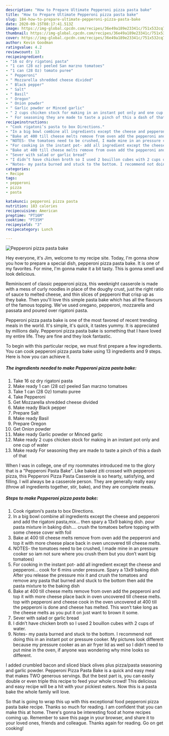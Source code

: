 ```yaml
---
description: "How to Prepare Ultimate Pepperoni pizza pasta bake"
title: "How to Prepare Ultimate Pepperoni pizza pasta bake"
slug: 184-how-to-prepare-ultimate-pepperoni-pizza-pasta-bake
date: 2020-09-15T08:17:41.513Z
image: https://img-global.cpcdn.com/recipes/36e49a189e23341c/751x532cq70/pepperoni-pizza-pasta-bake-recipe-main-photo.jpg
thumbnail: https://img-global.cpcdn.com/recipes/36e49a189e23341c/751x532cq70/pepperoni-pizza-pasta-bake-recipe-main-photo.jpg
cover: https://img-global.cpcdn.com/recipes/36e49a189e23341c/751x532cq70/pepperoni-pizza-pasta-bake-recipe-main-photo.jpg
author: Kevin Goodman
ratingvalue: 4.2
reviewcount: 13
recipeingredient:
- "16 oz dry rigatoni pasta"
- "1 can (28 oz) peeled San marzno tomatoes"
- "1 can (28 Oz) tomato puree"
- " Pepperoni"
- " Mozzarella shredded cheese divided"
- " Black pepper"
- " Salt"
- " Basil"
- " Oregon"
- " Onion powder"
- " Garlic powder or Minced garlic"
- " 2 cups chicken stock for making in an instant pot only and one cup of water"
- " For seasoning they are made to taste a pinch of this a dash of that"
recipeinstructions:
- "Cook rigatoni’s pasta to box Directions."
- "In a big bowl combine all ingredients except the cheese and pepperoni and add the rigatoni pasta,mix... then spary a 13x9 baking dish. pour pasta mixture in baking dish.... crush the tomatoes before topping with some cheese cover with foil"
- "Bake at 400 till cheese melts remove from oven add the pepperoni and top it with more cheese place back in oven uncovered till cheese melts."
- "NOTES- the tomatoes need to be crushed, I made mine in an pressure cooker so iam not sure where you crush them but you don’t want big tomatoes)"
- "For cooking in the instant pot- add all ingredient except the cheese and pepperoni... cook for 6 mins under pressure. Spary a 13x9 baking dish After you release the pressure mix it and crush the tomatoes and remove any pasta that burned and stuck to the bottom then add the pasta mixture to the baking dish"
- "Bake at 400 till cheese melts remove from oven add the pepperoni and top it with more cheese place back in oven uncovered till cheese melts. top with pepperoni and cheese cook in the oven uncovered at 400 till the pepperoni is done and cheese has melted. This won’t take long as the cheese melts as you put it on just want to brown it some."
- "Sever with salad or garlic bread"
- "I didn’t have chicken broth so I used 2 bouillon cubes with 2 cups of water."
- "Notes- my pasta burned and stuck to the bottom. I recommend not doing this in an instant pot or pressure cooker. My pictures look different because my pressure cooker as an air fryer lid as well so I didn’t need to put mine in the oven, if anyone was wondering why mine looks so different."
categories:
- Recipe
tags:
- pepperoni
- pizza
- pasta

katakunci: pepperoni pizza pasta 
nutrition: 183 calories
recipecuisine: American
preptime: "PT16M"
cooktime: "PT35M"
recipeyield: "3"
recipecategory: Lunch

---
```



![Pepperoni pizza pasta bake](https://img-global.cpcdn.com/recipes/36e49a189e23341c/751x532cq70/pepperoni-pizza-pasta-bake-recipe-main-photo.jpg)

Hey everyone, it's Jim, welcome to my recipe site. Today, I'm gonna show you how to prepare a special dish, pepperoni pizza pasta bake. It is one of my favorites. For mine, I'm gonna make it a bit tasty. This is gonna smell and look delicious.

Reminiscent of classic pepperoni pizza, this weeknight casserole is made with a mess of curly noodles in place of the doughy crust, just the right ratio of sauce to melted cheese, and thin slices of pepperoni that crisp up as they bake. Then you&#39;ll love this simple pasta bake which has all the flavours of the famous topping. We&#39;ve used oregano, pepperoni, mozzarella and passata and poured over rigatoni pasta.

Pepperoni pizza pasta bake is one of the most favored of recent trending meals in the world. It's simple, it's quick, it tastes yummy. It is appreciated by millions daily. Pepperoni pizza pasta bake is something that I have loved my entire life. They are fine and they look fantastic.


To begin with this particular recipe, we must first prepare a few ingredients. You can cook pepperoni pizza pasta bake using 13 ingredients and 9 steps. Here is how you can achieve it.

<!--inarticleads1-->

##### The ingredients needed to make Pepperoni pizza pasta bake:

1. Take 16 oz dry rigatoni pasta
1. Make ready 1 can (28 oz) peeled San marzno tomatoes
1. Take 1 can (28 Oz) tomato puree
1. Take  Pepperoni
1. Get  Mozzarella shredded cheese divided
1. Make ready  Black pepper
1. Prepare  Salt
1. Make ready  Basil
1. Prepare  Oregon
1. Get  Onion powder
1. Make ready  Garlic powder or Minced garlic
1. Make ready  2 cups chicken stock for making in an instant pot only and one cup of water
1. Make ready  For seasoning they are made to taste a pinch of this a dash of that


When I was in college, one of my roommates introduced me to the glory that is a &#34;Pepperoni Pasta Bake&#34;. Like baked ziti crossed with pepperoni pizza, this Pepperoni Pizza Pasta Casserole is so hearty, satisfying, and filling. I will always be a casserole person. They are generally really easy (throw all ingredients together, stir, bake), and they are complete meals. 

<!--inarticleads2-->

##### Steps to make Pepperoni pizza pasta bake:

1. Cook rigatoni’s pasta to box Directions.
1. In a big bowl combine all ingredients except the cheese and pepperoni and add the rigatoni pasta,mix... then spary a 13x9 baking dish. pour pasta mixture in baking dish.... crush the tomatoes before topping with some cheese cover with foil
1. Bake at 400 till cheese melts remove from oven add the pepperoni and top it with more cheese place back in oven uncovered till cheese melts.
1. NOTES- the tomatoes need to be crushed, I made mine in an pressure cooker so iam not sure where you crush them but you don’t want big tomatoes)
1. For cooking in the instant pot- add all ingredient except the cheese and pepperoni... cook for 6 mins under pressure. Spary a 13x9 baking dish After you release the pressure mix it and crush the tomatoes and remove any pasta that burned and stuck to the bottom then add the pasta mixture to the baking dish
1. Bake at 400 till cheese melts remove from oven add the pepperoni and top it with more cheese place back in oven uncovered till cheese melts. top with pepperoni and cheese cook in the oven uncovered at 400 till the pepperoni is done and cheese has melted. This won’t take long as the cheese melts as you put it on just want to brown it some.
1. Sever with salad or garlic bread
1. I didn’t have chicken broth so I used 2 bouillon cubes with 2 cups of water.
1. Notes- my pasta burned and stuck to the bottom. I recommend not doing this in an instant pot or pressure cooker. My pictures look different because my pressure cooker as an air fryer lid as well so I didn’t need to put mine in the oven, if anyone was wondering why mine looks so different.


I added crumbled bacon and sliced black olives plus pizza/pasta seasoning and garlic powder. Pepperoni Pizza Pasta Bake is a quick and easy meal that makes TWO generous servings. But the best part is, you can easily double or even triple this recipe to feed your whole crowd! This delicious and easy recipe will be a hit with your pickiest eaters. Now this is a pasta bake the whole family will love. 

So that is going to wrap this up with this exceptional food pepperoni pizza pasta bake recipe. Thanks so much for reading. I am confident that you can make this at home. There's gonna be interesting food at home recipes coming up. Remember to save this page in your browser, and share it to your loved ones, friends and colleague. Thanks again for reading. Go on get cooking!
